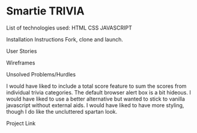 # Smartie TRIVIA
List of technologies used:
HTML
CSS
JAVASCRIPT



Installation Instructions
Fork, clone and launch.

User Stories


Wireframes


Unsolved Problems/Hurdles

I would have liked to include a total score feature to sum the scores from individual trivia categories.
The default browser alert box is a bit hideous. I would have liked to use a better alternative but wanted to stick to vanilla javascript without external aids.
I would have liked to have more styling, though I do like the uncluttered spartan look.

Project Link